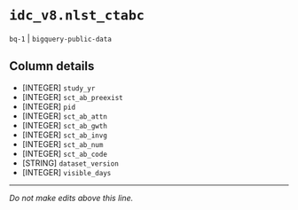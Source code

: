 # `idc_v8.nlst_ctabc`
`bq-1` | `bigquery-public-data`

## Column details
* [INTEGER]   `study_yr`
* [INTEGER]   `sct_ab_preexist`
* [INTEGER]   `pid`
* [INTEGER]   `sct_ab_attn`
* [INTEGER]   `sct_ab_gwth`
* [INTEGER]   `sct_ab_invg`
* [INTEGER]   `sct_ab_num`
* [INTEGER]   `sct_ab_code`
* [STRING]    `dataset_version`
* [INTEGER]   `visible_days`

-------------------------------------------------------------------------------
*Do not make edits above this line.*
